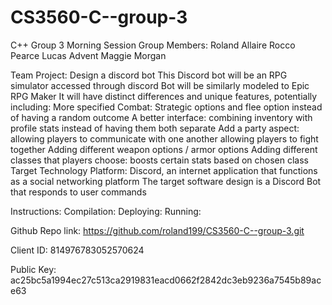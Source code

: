 # CS3560-C--group-3
C++ Group 3
Morning Session
Group Members:
    Roland Allaire
    Rocco Pearce
    Lucas Advent
    Maggie Morgan


Team Project: Design a discord bot 
    This Discord bot will be an RPG simulator accessed through discord
    Bot will be similarly modeled to Epic RPG Maker
    It will have distinct differences and unique features, potentially including:
        More specified Combat: Strategic options and flee option instead of having a random outcome
        A better interface: combining inventory with profile stats instead of having them both separate
        Add a party aspect: allowing players to communicate with one another
                            allowing players to fight together
        Adding different weapon options / armor options
        Adding different classes that players choose: boosts certain stats based on chosen class
Target Technology Platform:
    Discord, an internet application that functions as a social networking platform
    The target software design is a Discord Bot that responds to user commands

Instructions:
    Compilation:
    Deploying:
    Running:

Github Repo link: 
    https://github.com/roland199/CS3560-C--group-3.git

Client ID: 
814976783052570624

Public Key: 
ac25bc5a1994ec27c513ca2919831eacd0662f2842dc3eb9236a7545b89ace63
